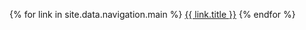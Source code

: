 {% for link in site.data.navigation.main %}
  <a class="normal{% if link.right %} right{% endif %}" href="{{ link.url | relative_url }}">{{ link.title }}</a>
{% endfor %}

